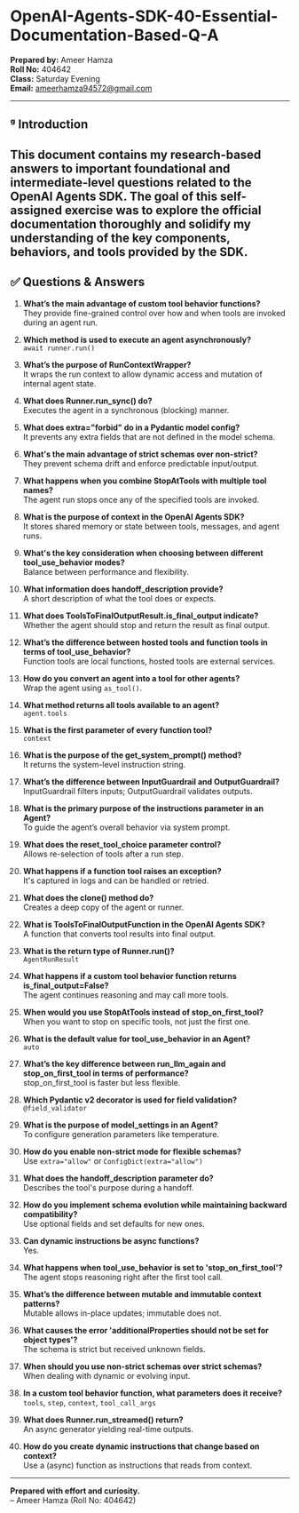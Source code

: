 
# OpenAI-Agents-SDK-40-Essential-Documentation-Based-Q-A

**Prepared by:** Ameer Hamza  
**Roll No:** 404642  
**Class:** Saturday Evening  
**Email:** ameerhamza94572@gmail.com  

---

## ᵍ Introduction

This document contains my research-based answers to important foundational and intermediate-level questions related to the OpenAI Agents SDK. The goal of this self-assigned exercise was to explore the official documentation thoroughly and solidify my understanding of the key components, behaviors, and tools provided by the SDK.
---

## ✅ Questions & Answers

1. **What’s the main advantage of custom tool behavior functions?**  
   They provide fine-grained control over how and when tools are invoked during an agent run.

2. **Which method is used to execute an agent asynchronously?**  
   `await runner.run()`

3. **What’s the purpose of RunContextWrapper?**  
   It wraps the run context to allow dynamic access and mutation of internal agent state.

4. **What does Runner.run_sync() do?**  
   Executes the agent in a synchronous (blocking) manner.

5. **What does extra="forbid" do in a Pydantic model config?**  
   It prevents any extra fields that are not defined in the model schema.

6. **What's the main advantage of strict schemas over non-strict?**  
   They prevent schema drift and enforce predictable input/output.

7. **What happens when you combine StopAtTools with multiple tool names?**  
   The agent run stops once any of the specified tools are invoked.

8. **What is the purpose of context in the OpenAI Agents SDK?**  
   It stores shared memory or state between tools, messages, and agent runs.

9. **What's the key consideration when choosing between different tool_use_behavior modes?**  
   Balance between performance and flexibility.

10. **What information does handoff_description provide?**  
    A short description of what the tool does or expects.

11. **What does ToolsToFinalOutputResult.is_final_output indicate?**  
    Whether the agent should stop and return the result as final output.

12. **What’s the difference between hosted tools and function tools in terms of tool_use_behavior?**  
    Function tools are local functions, hosted tools are external services.

13. **How do you convert an agent into a tool for other agents?**  
    Wrap the agent using `as_tool()`.

14. **What method returns all tools available to an agent?**  
    `agent.tools`

15. **What is the first parameter of every function tool?**  
    `context`

16. **What is the purpose of the get_system_prompt() method?**  
    It returns the system-level instruction string.

17. **What’s the difference between InputGuardrail and OutputGuardrail?**  
    InputGuardrail filters inputs; OutputGuardrail validates outputs.

18. **What is the primary purpose of the instructions parameter in an Agent?**  
    To guide the agent’s overall behavior via system prompt.

19. **What does the reset_tool_choice parameter control?**  
    Allows re-selection of tools after a run step.

20. **What happens if a function tool raises an exception?**  
    It's captured in logs and can be handled or retried.

21. **What does the clone() method do?**  
    Creates a deep copy of the agent or runner.

22. **What is ToolsToFinalOutputFunction in the OpenAI Agents SDK?**  
    A function that converts tool results into final output.

23. **What is the return type of Runner.run()?**  
    `AgentRunResult`

24. **What happens if a custom tool behavior function returns is_final_output=False?**  
    The agent continues reasoning and may call more tools.

25. **When would you use StopAtTools instead of stop_on_first_tool?**  
    When you want to stop on specific tools, not just the first one.

26. **What is the default value for tool_use_behavior in an Agent?**  
    `auto`

27. **What’s the key difference between run_llm_again and stop_on_first_tool in terms of performance?**  
    stop_on_first_tool is faster but less flexible.

28. **Which Pydantic v2 decorator is used for field validation?**  
    `@field_validator`

29. **What is the purpose of model_settings in an Agent?**  
    To configure generation parameters like temperature.

30. **How do you enable non-strict mode for flexible schemas?**  
    Use `extra="allow"` or `ConfigDict(extra="allow")`

31. **What does the handoff_description parameter do?**  
    Describes the tool's purpose during a handoff.

32. **How do you implement schema evolution while maintaining backward compatibility?**  
    Use optional fields and set defaults for new ones.

33. **Can dynamic instructions be async functions?**  
    Yes.

34. **What happens when tool_use_behavior is set to 'stop_on_first_tool'?**  
    The agent stops reasoning right after the first tool call.

35. **What’s the difference between mutable and immutable context patterns?**  
    Mutable allows in-place updates; immutable does not.

36. **What causes the error 'additionalProperties should not be set for object types'?**  
    The schema is strict but received unknown fields.

37. **When should you use non-strict schemas over strict schemas?**  
    When dealing with dynamic or evolving input.

38. **In a custom tool behavior function, what parameters does it receive?**  
    `tools`, `step`, `context`, `tool_call_args`

39. **What does Runner.run_streamed() return?**  
    An async generator yielding real-time outputs.

40. **How do you create dynamic instructions that change based on context?**  
    Use a (async) function as instructions that reads from context.

---

**Prepared with effort and curiosity.**  
– Ameer Hamza (Roll No: 404642)
